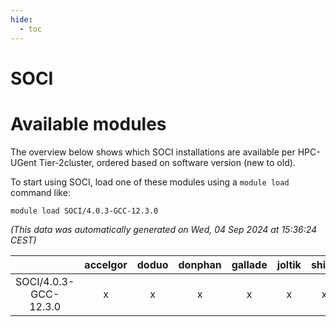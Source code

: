 ```yaml
---
hide:
  - toc
---
```


SOCI
====

# Available modules


The overview below shows which SOCI installations are available per HPC-UGent Tier-2cluster, ordered based on software version (new to old).

To start using SOCI, load one of these modules using a `module load` command like:

```shell
module load SOCI/4.0.3-GCC-12.3.0
```

*(This data was automatically generated on Wed, 04 Sep 2024 at 15:36:24 CEST)*  

| |accelgor|doduo|donphan|gallade|joltik|shinx|skitty|
| :---: | :---: | :---: | :---: | :---: | :---: | :---: | :---: |
|SOCI/4.0.3-GCC-12.3.0|x|x|x|x|x|x|x|
